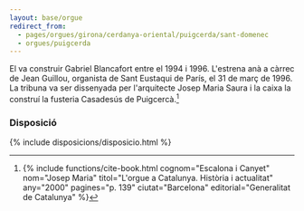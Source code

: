 ```yaml
---
layout: base/orgue
redirect_from:
  - pages/orgues/girona/cerdanya-oriental/puigcerda/sant-domenec
  - orgues/puigcerda
---
```


El va construir Gabriel Blancafort entre el 1994 i 1996. L'estrena anà a càrrec de Jean 
Guillou, organista de Sant Eustaqui de París, el 31 de març de 1996. 
La tribuna va ser dissenyada per l'arquitecte Josep Maria Saura i la caixa la construí la
fusteria Casadesús de Puigcercà.[^1]

[^1]: {% include functions/cite-book.html cognom="Escalona i Canyet" nom="Josep Maria" titol="L'orgue a Catalunya. Història i actualitat" any="2000" pagines="p. 139" ciutat="Barcelona" editorial="Generalitat de Catalunya" %}

### Disposició

{% include disposicions/disposicio.html %}

